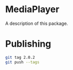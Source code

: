 # MediaPlayer

A description of this package.

# Publishing


```bash
git tag 2.0.2
git push --tags
```

